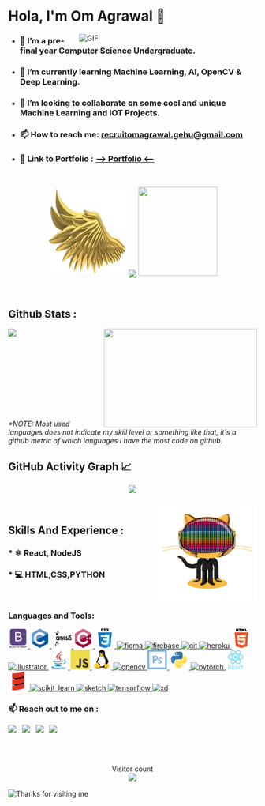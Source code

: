 # Hola, I'm Om Agrawal 👋 
<img align="right" alt="GIF" src="https://github.com/omagrawal1111/omagrawal1111/blob/main/Gif.gif" width="360"/>


- ### 🔭 I’m a pre-final year Computer Science Undergraduate.<br>
- ### 🌱 I’m currently learning Machine Learning, AI, OpenCV & Deep Learning.<br>
- ### 👯 I’m looking to collaborate on some cool and unique Machine Learning and IOT Projects.<br>
- ### 📫 How to reach me: recruitomagrawal.gehu@gmail.com<br>
- ### 📑 Link to Portfolio : <a href="https://www.omagrawal.me">--> Portfolio <--</a>


<br>


  
  
  
 

  
<p align="center">
  <a>
    <img height="180" width="160" src="https://github.com/omagrawal1111/imagebot/blob/main/left-wing.png">
   <img align="center" src="https://github-readme-streak-stats.herokuapp.com?user=omagrawal1111&theme=dark&hide_border=true"/>
   <img height="180" width="160" src="https://github.com/kamleshjoshi8102/imgbot/blob/main/right.png">
</p>
<br/>  
  
  

##  Github Stats :
 
  <div>
<a href="https://github-readme-stats.vercel.app/api?username=omagrawal1111&show_icons=true&theme=highcontrast">
  <img  align="left" src="https://github-readme-stats.vercel.app/api?username=omagrawal1111&show_icons=true&theme=highcontrast"  />
</a>

<a href="https://github-readme-stats.vercel.app/api/top-langs/?username=omagrawal1111&layout=compact&theme=highcontrast">
  <img align="right" src="https://github-readme-stats.vercel.app/api/top-langs/?username=omagrawal1111&layout=compact&theme=highcontrast" height="200" width="310" />
  
 </a>
</div>
  
  
<br/>
<br/>
<br/>
<br/>
<br/>
<br/>
<br/>

<br/>
<br/>
<br/>
<p>
<i>
*NOTE: Most used languages does not indicate my skill level or something like that, it's a github metric of which languages I have the most code on github.
</i>
</p>
  
 
## GitHub Activity Graph 📈
<p align="center">
  <img src="https://activity-graph.herokuapp.com/graph?username=omagrawal1111&theme=react-dark" />
</p>




<img align="right" height="200" width="200" src="https://github.com/omagrawal1111/imagebot/blob/main/7color.gif">

</br>

## Skills And Experience :
### * ⚛ React, NodeJS
### * 💻 HTML,CSS,PYTHON

</br>




<h3 align="left">Languages and Tools:</h3>
<p align="left"> <a href="https://getbootstrap.com" target="_blank"> <img src="https://raw.githubusercontent.com/devicons/devicon/master/icons/bootstrap/bootstrap-plain-wordmark.svg" alt="bootstrap" width="40" height="40"/> </a> <a href="https://www.cprogramming.com/" target="_blank"> <img src="https://raw.githubusercontent.com/devicons/devicon/master/icons/c/c-original.svg" alt="c" width="40" height="40"/> </a> <a href="https://canvasjs.com" target="_blank"> <img src="https://raw.githubusercontent.com/Hardik0307/Hardik0307/master/assets/canvasjs-charts.svg" alt="canvasjs" width="40" height="40"/> </a> <a href="https://www.w3schools.com/cpp/" target="_blank"> <img src="https://raw.githubusercontent.com/devicons/devicon/master/icons/cplusplus/cplusplus-original.svg" alt="cplusplus" width="40" height="40"/> </a> <a href="https://www.w3schools.com/css/" target="_blank"> <img src="https://raw.githubusercontent.com/devicons/devicon/master/icons/css3/css3-original-wordmark.svg" alt="css3" width="40" height="40"/> </a> <a href="https://www.figma.com/" target="_blank"> <img src="https://www.vectorlogo.zone/logos/figma/figma-icon.svg" alt="figma" width="40" height="40"/> </a> <a href="https://firebase.google.com/" target="_blank"> <img src="https://www.vectorlogo.zone/logos/firebase/firebase-icon.svg" alt="firebase" width="40" height="40"/> </a> <a href="https://git-scm.com/" target="_blank"> <img src="https://www.vectorlogo.zone/logos/git-scm/git-scm-icon.svg" alt="git" width="40" height="40"/> </a> <a href="https://heroku.com" target="_blank"> <img src="https://www.vectorlogo.zone/logos/heroku/heroku-icon.svg" alt="heroku" width="40" height="40"/> </a> <a href="https://www.w3.org/html/" target="_blank"> <img src="https://raw.githubusercontent.com/devicons/devicon/master/icons/html5/html5-original-wordmark.svg" alt="html5" width="40" height="40"/> </a> <a href="https://www.adobe.com/in/products/illustrator.html" target="_blank"> <img src="https://www.vectorlogo.zone/logos/adobe_illustrator/adobe_illustrator-icon.svg" alt="illustrator" width="40" height="40"/> </a> <a href="https://www.java.com" target="_blank"> <img src="https://raw.githubusercontent.com/devicons/devicon/master/icons/java/java-original.svg" alt="java" width="40" height="40"/> </a> <a href="https://developer.mozilla.org/en-US/docs/Web/JavaScript" target="_blank"> <img src="https://raw.githubusercontent.com/devicons/devicon/master/icons/javascript/javascript-original.svg" alt="javascript" width="40" height="40"/> </a> <a href="https://www.linux.org/" target="_blank"> <img src="https://raw.githubusercontent.com/devicons/devicon/master/icons/linux/linux-original.svg" alt="linux" width="40" height="40"/> </a>  <a href="https://opencv.org/" target="_blank"> <img src="https://www.vectorlogo.zone/logos/opencv/opencv-icon.svg" alt="opencv" width="40" height="40"/> </a> <a href="https://www.photoshop.com/en" target="_blank"> <img src="https://raw.githubusercontent.com/devicons/devicon/master/icons/photoshop/photoshop-line.svg" alt="photoshop" width="40" height="40"/> </a> <a href="https://www.python.org" target="_blank"> <img src="https://raw.githubusercontent.com/devicons/devicon/master/icons/python/python-original.svg" alt="python" width="40" height="40"/> </a> <a href="https://pytorch.org/" target="_blank"> <img src="https://www.vectorlogo.zone/logos/pytorch/pytorch-icon.svg" alt="pytorch" width="40" height="40"/> </a> <a href="https://reactjs.org/" target="_blank"> <img src="https://raw.githubusercontent.com/devicons/devicon/master/icons/react/react-original-wordmark.svg" alt="react" width="40" height="40"/> </a> <a href="https://www.scala-lang.org" target="_blank"> <img src="https://raw.githubusercontent.com/devicons/devicon/master/icons/scala/scala-original.svg" alt="scala" width="40" height="40"/> </a> <a href="https://scikit-learn.org/" target="_blank"> <img src="https://upload.wikimedia.org/wikipedia/commons/0/05/Scikit_learn_logo_small.svg" alt="scikit_learn" width="40" height="40"/> </a> <a href="https://www.sketch.com/" target="_blank"> <img src="https://www.vectorlogo.zone/logos/sketchapp/sketchapp-icon.svg" alt="sketch" width="40" height="40"/> </a> <a href="https://www.tensorflow.org" target="_blank"> <img src="https://www.vectorlogo.zone/logos/tensorflow/tensorflow-icon.svg" alt="tensorflow" width="40" height="40"/> </a> <a href="https://www.adobe.com/products/xd.html" target="_blank"> <img src="https://cdn.worldvectorlogo.com/logos/adobe-xd.svg" alt="xd" width="40" height="40"/> </a> </p>



  
### 📫 Reach out to me on :

  [<img src="https://img.icons8.com/doodle/48/000000/linkedin--v2.png"/>](https://www.linkedin.com/in/om-agrawal/) &nbsp;
  [<img src="https://img.icons8.com/doodle/48/000000/instagram-new.png"/>](https://www.instagram.com/_omagrawal1_/) &nbsp;
  [<img src="https://img.icons8.com/doodle/48/000000/twitter--v1.png"/>](https://twitter.com/omagrawal007) &nbsp;
  [<img src="https://img.icons8.com/doodle/48/000000/skype.png"/>](https://join.skype.com/invite/vncXpNI4BvAb)
  


<br /> 
<br />

<p align="center"> 
  Visitor count<br>
  
  <img src="https://profile-counter.glitch.me/omagrawal1111/count.svg" />
</p>
<img height="120" alt="Thanks for visiting me" width="100%" src="https://raw.githubusercontent.com/BrunnerLivio/brunnerlivio/master/images/marquee.svg" />
